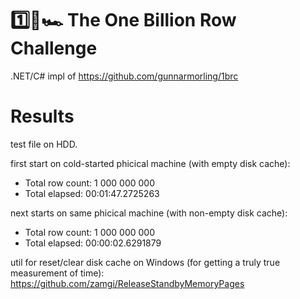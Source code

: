 # 1️⃣🐝🏎️ The One Billion Row Challenge

.NET/C# impl of https://github.com/gunnarmorling/1brc

# Results

test file on HDD.

first start on cold-started phicical machine (with empty disk cache):

- Total row count: 1 000 000 000
- Total elapsed: 00:01:47.2725263

next starts on same phicical machine (with non-empty disk cache):
- Total row count: 1 000 000 000
- Total elapsed: 00:00:02.6291879

util for reset/clear disk cache on Windows (for getting a truly true measurement of time): https://github.com/zamgi/ReleaseStandbyMemoryPages
